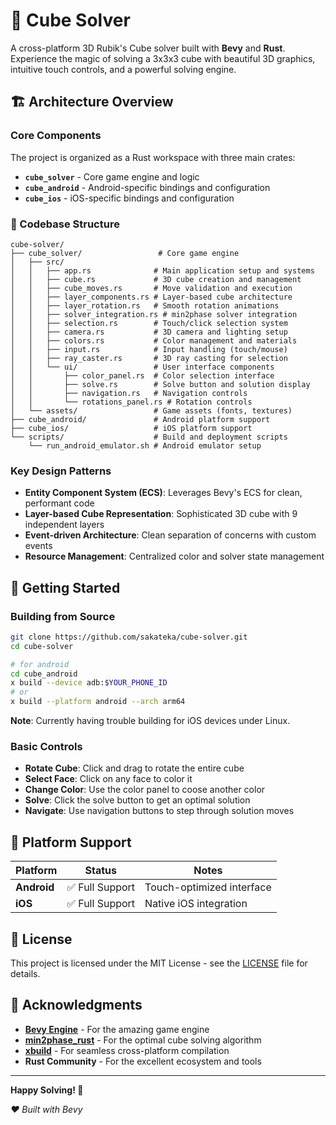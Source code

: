 # 🎯 Cube Solver

A cross-platform 3D Rubik's Cube solver built with **Bevy** and **Rust**. Experience the magic of solving a 3x3x3 cube with beautiful 3D graphics, intuitive touch controls, and a powerful solving engine.

## 🏗️ Architecture Overview

### Core Components

The project is organized as a Rust workspace with three main crates:

- **`cube_solver`** - Core game engine and logic
- **`cube_android`** - Android-specific bindings and configuration
- **`cube_ios`** - iOS-specific bindings and configuration

### 📁 Codebase Structure

```
cube-solver/
├── cube_solver/                 # Core game engine
│   ├── src/
│   │   ├── app.rs              # Main application setup and systems
│   │   ├── cube.rs             # 3D cube creation and management
│   │   ├── cube_moves.rs       # Move validation and execution
│   │   ├── layer_components.rs # Layer-based cube architecture
│   │   ├── layer_rotation.rs   # Smooth rotation animations
│   │   ├── solver_integration.rs # min2phase solver integration
│   │   ├── selection.rs        # Touch/click selection system
│   │   ├── camera.rs           # 3D camera and lighting setup
│   │   ├── colors.rs           # Color management and materials
│   │   ├── input.rs            # Input handling (touch/mouse)
│   │   ├── ray_caster.rs       # 3D ray casting for selection
│   │   └── ui/                 # User interface components
│   │       ├── color_panel.rs  # Color selection interface
│   │       ├── solve.rs        # Solve button and solution display
│   │       ├── navigation.rs   # Navigation controls
│   │       └── rotations_panel.rs # Rotation controls
│   └── assets/                 # Game assets (fonts, textures)
├── cube_android/               # Android platform support
├── cube_ios/                   # iOS platform support
└── scripts/                    # Build and deployment scripts
    └── run_android_emulator.sh # Android emulator setup
```

### Key Design Patterns

- **Entity Component System (ECS)**: Leverages Bevy's ECS for clean, performant code
- **Layer-based Cube Representation**: Sophisticated 3D cube with 9 independent layers
- **Event-driven Architecture**: Clean separation of concerns with custom events
- **Resource Management**: Centralized color and solver state management

## 🚀 Getting Started

### Building from Source
```bash
git clone https://github.com/sakateka/cube-solver.git
cd cube-solver

# for android
cd cube_android
x build --device adb:$YOUR_PHONE_ID
# or
x build --platform android --arch arm64
```

**Note**: Currently having trouble building for iOS devices under Linux.

### Basic Controls

- **Rotate Cube**: Click and drag to rotate the entire cube
- **Select Face**: Click on any face to color it
- **Change Color**: Use the color panel to coose another color
- **Solve**: Click the solve button to get an optimal solution
- **Navigate**: Use navigation buttons to step through solution moves


## 📱 Platform Support

| Platform | Status | Notes |
|----------|--------|-------|
| **Android** | ✅ Full Support | Touch-optimized interface |
| **iOS** | ✅ Full Support | Native iOS integration |

## 📄 License

This project is licensed under the MIT License - see the [LICENSE](LICENSE) file for details.

## 🙏 Acknowledgments

- **[Bevy Engine](https://bevyengine.org/)** - For the amazing game engine
- **[min2phase_rust](https://github.com/cs0x7f/min2phase_rust)** - For the optimal cube solving algorithm
- **[xbuild](https://github.com/rust-mobile/xbuild)** - For seamless cross-platform compilation
- **Rust Community** - For the excellent ecosystem and tools

---

**Happy Solving! 🎯**

*❤️ Built with Bevy*

